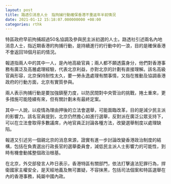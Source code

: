 ```yaml
---
layout: post
title: 路透引消息人士　指拘捕行動確保香港不重返年半前情況
date: 2021-01-12 15:18:07.000000000 +08:00
categories: rthk
---
```


特區政府早前拘捕超過50名協調及參與民主派初選的人士。路透社引述兩名內地消息人士，指近期香港的拘捕行動，是持續進行的行動中的一浪，目的是確保香港不會返回18個月前的情況。

報道指兩人中的其中一人，是內地高級官員；兩人都不願透露身分，他們對香港事務有廣泛及高層處理經驗，代表北京利益，亦對北京的計劃有直接理解。該名高級官員形容，北京保持耐性太久，要一勞永逸處理有關事情，又指在推動及協調香港政府的行動方面，北京有實質參與。

兩人表示拘捕行動是要加強鎮壓力度，以防民間對中央管治的挑戰，捲土重來，更多措施可能陸續有來，但有關計劃未有最終定案。

其中一人說，以疫情為理由押後的立法會選舉，可能面臨改革，目的是減少民主派的影響力。該名官員提到，北京仍然擔心如進行選舉，反對派在廣泛公眾支持下，可以在立法會取得多數議席，內地官員正討論各種方法，改變選舉制度以處理缺陷。

報道又引述另一個親北京的消息來源，證實有進一步討論改變香港政治制度的結構，包括在負責選出行政長官的選舉委員會，減低民主派人士影響力的可能性，到時有機會動搖整個政治根基。

在北京，外交部發言人昨日表示，香港特區有關部門，依法打擊違法犯罪行為，捍衛國家主權安全，是天經地義及無可置疑，不容抹黑，包括司法個案和特區選舉在內的香港事務，純屬中國內政。
